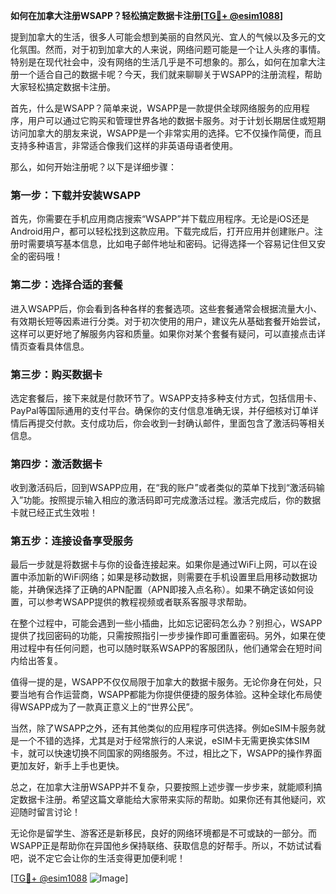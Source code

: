 **如何在加拿大注册WSAPP？轻松搞定数据卡注册[[TG💪+ @esim1088](https://t.me/s/esim1088)]**

提到加拿大的生活，很多人可能会想到美丽的自然风光、宜人的气候以及多元的文化氛围。然而，对于初到加拿大的人来说，网络问题可能是一个让人头疼的事情。特别是在现代社会中，没有网络的生活几乎是不可想象的。那么，如何在加拿大注册一个适合自己的数据卡呢？今天，我们就来聊聊关于WSAPP的注册流程，帮助大家轻松搞定数据卡注册。

首先，什么是WSAPP？简单来说，WSAPP是一款提供全球网络服务的应用程序，用户可以通过它购买和管理世界各地的数据卡服务。对于计划长期居住或短期访问加拿大的朋友来说，WSAPP是一个非常实用的选择。它不仅操作简便，而且支持多种语言，非常适合像我们这样的非英语母语者使用。

那么，如何开始注册呢？以下是详细步骤：

### 第一步：下载并安装WSAPP

首先，你需要在手机应用商店搜索“WSAPP”并下载应用程序。无论是iOS还是Android用户，都可以轻松找到这款应用。下载完成后，打开应用并创建账户。注册时需要填写基本信息，比如电子邮件地址和密码。记得选择一个容易记住但又安全的密码哦！

### 第二步：选择合适的套餐

进入WSAPP后，你会看到各种各样的套餐选项。这些套餐通常会根据流量大小、有效期长短等因素进行分类。对于初次使用的用户，建议先从基础套餐开始尝试，这样可以更好地了解服务内容和质量。如果你对某个套餐有疑问，可以直接点击详情页查看具体信息。

### 第三步：购买数据卡

选定套餐后，接下来就是付款环节了。WSAPP支持多种支付方式，包括信用卡、PayPal等国际通用的支付平台。确保你的支付信息准确无误，并仔细核对订单详情后再提交付款。支付成功后，你会收到一封确认邮件，里面包含了激活码等相关信息。

### 第四步：激活数据卡

收到激活码后，回到WSAPP应用，在“我的账户”或者类似的菜单下找到“激活码输入”功能。按照提示输入相应的激活码即可完成激活过程。激活完成后，你的数据卡就已经正式生效啦！

### 第五步：连接设备享受服务

最后一步就是将数据卡与你的设备连接起来。如果你是通过WiFi上网，可以在设置中添加新的WiFi网络；如果是移动数据，则需要在手机设置里启用移动数据功能，并确保选择了正确的APN配置（APN即接入点名称）。如果不确定该如何设置，可以参考WSAPP提供的教程视频或者联系客服寻求帮助。

在整个过程中，可能会遇到一些小插曲，比如忘记密码怎么办？别担心，WSAPP提供了找回密码的功能，只需按照指引一步步操作即可重置密码。另外，如果在使用过程中有任何问题，也可以随时联系WSAPP的客服团队，他们通常会在短时间内给出答复。

值得一提的是，WSAPP不仅仅局限于加拿大的数据卡服务。无论你身在何处，只要当地有合作运营商，WSAPP都能为你提供便捷的服务体验。这种全球化布局使得WSAPP成为了一款真正意义上的“世界公民”。

当然，除了WSAPP之外，还有其他类似的应用程序可供选择。例如eSIM卡服务就是一个不错的选择，尤其是对于经常旅行的人来说，eSIM卡无需更换实体SIM卡，就可以快速切换不同国家的网络服务。不过，相比之下，WSAPP的操作界面更加友好，新手上手也更快。

总之，在加拿大注册WSAPP并不复杂，只要按照上述步骤一步步来，就能顺利搞定数据卡注册。希望这篇文章能给大家带来实际的帮助。如果你还有其他疑问，欢迎随时留言讨论！

无论你是留学生、游客还是新移民，良好的网络环境都是不可或缺的一部分。而WSAPP正是帮助你在异国他乡保持联络、获取信息的好帮手。所以，不妨试试看吧，说不定它会让你的生活变得更加便利呢！

[[TG💪+ @esim1088](https://t.me/s/esim1088) ![Image](https://i.postimg.cc/4NQfJmqS/Snipaste-2025-05-13-00-14-12.png)]